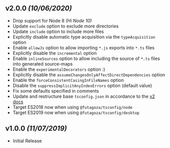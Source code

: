 ## v2.0.0 _(10/06/2020)_

* Drop support for Node 8 _(Hi Node 10)_
* Update `exclude` option to exclude more directories
* Update `include` option to include more files
* Explicitly disable automatic type acquisition via the `typeAcquisition` option
* Enable `allowJs` option to allow importing `*.js` exports into `*.ts` files
* Explicitly disable the `incremental` option
* Enable `inlineSources` option to allow including the source of `*.ts` files into generated source-maps
* Enable the `experimentalDecorators` option :)
* Explicitly disable the `assumeChangesOnlyAffectDirectDependencies` option
* Enable the `forceConsistentCasingInFileNames` option
* Disable the `suppressImplicitAnyIndexErrors` option (default value)
* Fix some defaults specified in comments
* Update and restructure base `tsconfig.json` in accordance to the [v2 docs](https://www.typescriptlang.org/v2/en/tsconfig)
* Target ES2018 now when using `@futagoza/tsconfig/node`
* Target ES2019 now when using `@futagoza/tsconfig/desktop`

## v1.0.0 _(11/07/2019)_

* Initial Release
